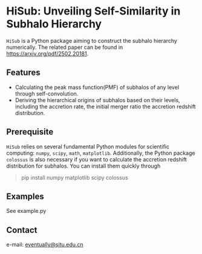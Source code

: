 # HiSub: Unveiling Self-Similarity in Subhalo Hierarchy
`HiSub` is a Python package aiming to construct the subhalo hierarchy numerically. The related paper can be found in https://arxiv.org/pdf/2502.20181. 

## Features
- Calculating the peak mass function(PMF) of subhalos of any level through self-convolution.
- Deriving the hierarchical origins of subhalos based on their levels, including the accretion rate, the initial merger ratio
  the accretion redshift distribution. 
## Prerequisite
`HiSub` relies on several fundamental Python modules for scientific computing:  `numpy`, `scipy`, `math`, `matplotlib`. Additionally, the Python package `colossus`
is also necessary if you want to calculate the accretion redshift distribution for subhalos. You can install them quickly through
>   pip install numpy matplotlib scipy colossus


## Examples
See example.py

## Contact
e-mail: eventually@sjtu.edu.cn
